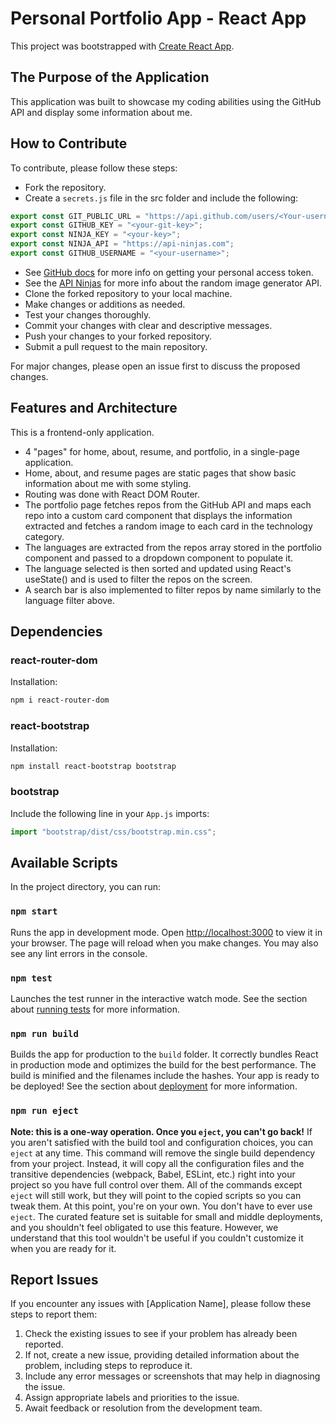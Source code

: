 # Personal Portfolio App - React App

This project was bootstrapped with [Create React App](https://github.com/facebook/create-react-app).

## The Purpose of the Application

This application was built to showcase my coding abilities using the GitHub API and display some information about me.

## How to Contribute

To contribute, please follow these steps:

- Fork the repository.
- Create a `secrets.js` file in the src folder and include the following:

```javascript
export const GIT_PUBLIC_URL = "https://api.github.com/users/<Your-username>/repos";
export const GITHUB_KEY = "<your-git-key>";
export const NINJA_KEY = "<your-key>";
export const NINJA_API = "https://api-ninjas.com";
export const GITHUB_USERNAME = "<your-username>";
```

- See [GitHub docs](https://docs.github.com/en/enterprise-server@3.9/authentication/keeping-your-account-and-data-secure/managing-your-personal-access-tokens) for more info on getting your personal access token.
- See the [API Ninjas](https://api-ninjas.com/api/randomimage) for more info about the random image generator API.
- Clone the forked repository to your local machine.
- Make changes or additions as needed.
- Test your changes thoroughly.
- Commit your changes with clear and descriptive messages.
- Push your changes to your forked repository.
- Submit a pull request to the main repository.

For major changes, please open an issue first to discuss the proposed changes.

## Features and Architecture

This is a frontend-only application.

- 4 "pages" for home, about, resume, and portfolio, in a single-page application.
- Home, about, and resume pages are static pages that show basic information about me with some styling.
- Routing was done with React DOM Router.
- The portfolio page fetches repos from the GitHub API and maps each repo into a custom card component that displays the information extracted and fetches a random image to each card in the technology category.
- The languages are extracted from the repos array stored in the portfolio component and passed to a dropdown component to populate it.
- The language selected is then sorted and updated using React's useState() and is used to filter the repos on the screen.
- A search bar is also implemented to filter repos by name similarly to the language filter above.

## Dependencies

### react-router-dom

Installation:

```bash
npm i react-router-dom
```

### react-bootstrap

Installation:

```bash
npm install react-bootstrap bootstrap
```

### bootstrap

Include the following line in your `App.js` imports:

```javascript
import "bootstrap/dist/css/bootstrap.min.css";
```

## Available Scripts

In the project directory, you can run:

### `npm start`

Runs the app in development mode.
Open [http://localhost:3000](http://localhost:3000) to view it in your browser.
The page will reload when you make changes.
You may also see any lint errors in the console.

### `npm test`

Launches the test runner in the interactive watch mode.
See the section about [running tests](https://facebook.github.io/create-react-app/docs/running-tests) for more information.

### `npm run build`

Builds the app for production to the `build` folder.
It correctly bundles React in production mode and optimizes the build for the best performance.
The build is minified and the filenames include the hashes.
Your app is ready to be deployed!
See the section about [deployment](https://facebook.github.io/create-react-app/docs/deployment) for more information.

### `npm run eject`

**Note: this is a one-way operation. Once you `eject`, you can't go back!**
If you aren't satisfied with the build tool and configuration choices, you can `eject` at any time. This command will remove the single build dependency from your project.
Instead, it will copy all the configuration files and the transitive dependencies (webpack, Babel, ESLint, etc.) right into your project so you have full control over them. All of the commands except `eject` will still work, but they will point to the copied scripts so you can tweak them. At this point, you're on your own.
You don't have to ever use `eject`. The curated feature set is suitable for small and middle deployments, and you shouldn't feel obligated to use this feature. However, we understand that this tool wouldn't be useful if you couldn't customize it when you are ready for it.

## Report Issues

If you encounter any issues with [Application Name], please follow these steps to report them:

1. Check the existing issues to see if your problem has already been reported.
2. If not, create a new issue, providing detailed information about the problem, including steps to reproduce it.
3. Include any error messages or screenshots that may help in diagnosing the issue.
4. Assign appropriate labels and priorities to the issue.
5. Await feedback or resolution from the development team.
